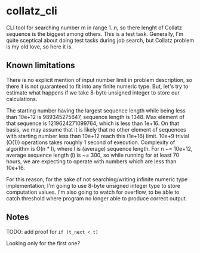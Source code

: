 # collatz_cli

CLI tool for searching number m in range 1..n, so there lenght of Collatz
sequence is the biggest among others. This is a test task. Generally, I'm
quite sceptical about doing test tasks during job search, but Collatz problem
is my old love, so here it is.

## Known limitations

There is no explicit mention of input number limit in problem description,
so there it is not guaranteed to fit into any finite numeric type. But, let's
try to estimate what happens if we take 8-byte unsigned integer to store
our calculations.

The starting number having the largest sequence length while being less than
10e+12 is 989345275647, sequence length is 1348. Max element of that sequence
is 1219624271099764, which is less than 1e+16. On that basis, we may assume
that it is likely that no other element of sequences with starting number
less than 10e+12 reach this (1e+16) limit.
10e+9 trivial (O(1)) operations takes roughly 1 second of execution.
Complexity of algorithm is O(n * l), where l is (average) sequence length.
For n ~= 10e+12, average sequence length (l) is ~= 300, so while running for 
at least 70 hours, we are expecting to operate with numbers which are less than
10e+16.

For this reason, for the sake of not searching/writing infinite numeric type
implementation, I'm going to use 8-byte unsigned integer type to store
computation values. I'm also going to watch for overflow, to be able to
catch threshold where program no longer able to produce correct output.

## Notes

TODO: add proof for ```if (t_next < t)```

Looking only for the first one?

